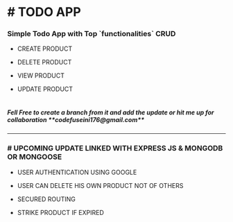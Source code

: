 

<h1 align="left" color="blue"># TODO APP</h1>
  <h3 align="left">Simple Todo App with Top `functionalities` CRUD</h3>


- CREATE PRODUCT

- DELETE PRODUCT

- VIEW PRODUCT

- UPDATE PRODUCT
  <br/>
  <br/>
<h5 align="left">Fell Free to create a branch from it and add the update  or hit me up for collaboration **codefuseini176@gmail.com** </h5>
<hr/>

<h3 align="left"># UPCOMING UPDATE LINKED WITH EXPRESS JS & MONGODB OR MONGOOSE</h3>

- USER AUTHENTICATION USING GOOGLE 

- USER CAN DELETE HIS OWN PRODUCT NOT OF OTHERS

- SECURED ROUTING

- STRIKE PRODUCT IF EXPIRED


